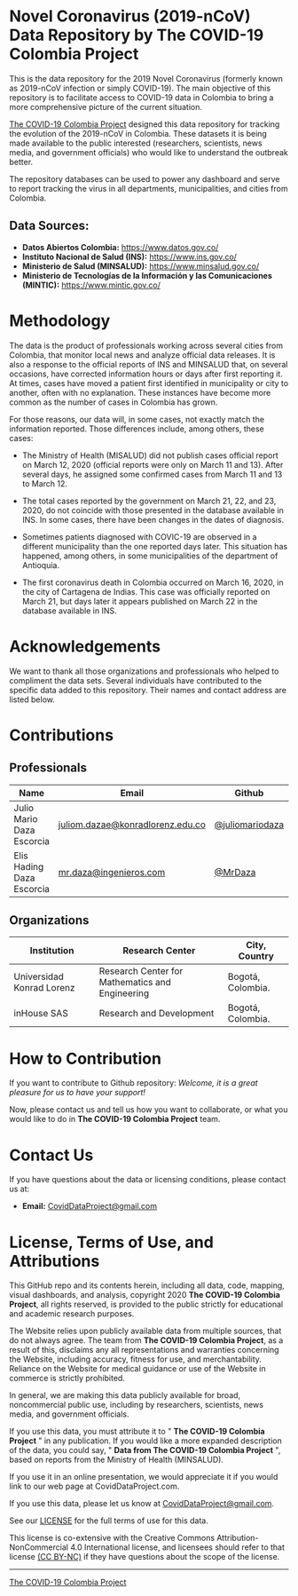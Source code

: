 # Novel Coronavirus (2019-nCoV) Data Repository by The COVID-19 Colombia Project

This is the data repository for the 2019 Novel Coronavirus (formerly known as 2019-nCoV infection or simply COVID-19). The main objective of this repository is to facilitate access to COVID-19 data in Colombia to bring a more comprehensive picture of the current situation.

[The COVID-19 Colombia Project](https://coviddataproject.com/) designed this data repository for tracking the evolution of the 2019-nCoV in Colombia. These datasets it is being made available to the public interested (researchers, scientists, news media, and government officials) who would like to understand the outbreak better. 

The repository databases can be used to power any dashboard and serve to report tracking the virus in all departments, municipalities, and cities from Colombia. 

## Data Sources:

* **Datos Abiertos Colombia:** https://www.datos.gov.co/
* **Instituto Nacional de Salud (INS):** https://www.ins.gov.co/
* **Ministerio de Salud (MINSALUD):** https://www.minsalud.gov.co/
* **Ministerio de Tecnologías de la Información y las Comunicaciones (MINTIC):** https://www.mintic.gov.co/


# Methodology

The data is the product of professionals working across several cities from Colombia, that monitor local news and analyze official data releases. It is also a response to the official reports of INS and MINSALUD that, on several occasions, have corrected information hours or days after first reporting it. At times, cases have moved a patient first identified in municipality or city to another, often with no explanation. These instances have become more common as the number of cases in Colombia has grown.

For those reasons, our data will, in some cases, not exactly match the information reported. Those differences include, among others, these cases: 

* The Ministry of Health (MISALUD) did not publish cases official report on March 12, 2020 (official reports were only on March 11 and 13). After several days, he assigned some confirmed cases from March 11 and 13 to March 12.

* The total cases reported by the government on March 21, 22, and 23, 2020, do not coincide with those presented in the database available in INS. In some cases, there have been changes in the dates of diagnosis.

* Sometimes patients diagnosed with COVIC-19 are observed in a different municipality than the one reported days later. This situation has happened, among others, in some municipalities of the department of Antioquia.

* The first coronavirus death in Colombia occurred on March 16, 2020, in the city of Cartagena de Indias. This case was officially reported on March 21, but days later it appears published on March 22 in the database available in INS.


# Acknowledgements
We want to thank all those organizations and professionals who helped to compliment the data sets. Several individuals have contributed to the specific data added to this repository. Their names and contact address are listed below.

# Contributions

## Professionals

Name | Email | Github | Contribution
-----|-------|--------|----------------------------------
Julio Mario Daza Escorcia | juliom.dazae@konradlorenz.edu.co | [@juliomariodaza](https://github.com/juliomariodaza) | Dataset creator: [covid_19_daily_reports](https://github.com/inHouse-SAS/inFruit/tree/master/covid_19_data_colombia/covid_19_daily_reports) and [covid_19_daily_reports](https://github.com/inHouse-SAS/inFruit/tree/master/covid_19_data_colombia/covid_19_time_series)
Elis Hading Daza Escorcia | mr.daza@ingenieros.com | [@MrDaza](https://github.com/MrDaza) | Dataset creator: [minsalud_covid_19_sit_rep_csvs](https://github.com/inHouse-SAS/inFruit/tree/master/covid_19_situation_reports/minsalud_covid_19_sit_rep_csvs) and [minsalud_covid_19_sit_rep_pdfs](https://github.com/inHouse-SAS/inFruit/tree/master/covid_19_situation_reports/minsalud_covid_19_sit_rep_pdfs)

## Organizations

Institution      | Research Center    				| City, Country
-----------------|----------------------------------|-------------------
Universidad Konrad Lorenz | Research Center for Mathematics and Engineering | Bogotá, Colombia.
inHouse SAS | Research and Development | Bogotá, Colombia.


# How to Contribution
If you want to contribute to Github repository: _Welcome, it is a great pleasure for us to have your support!_

Now, please contact us and tell us how you want to collaborate, or what you would like to do in **The COVID-19 Colombia Project** team.


# Contact Us

If you have questions about the data or licensing conditions, please contact us at:

* **Email:** CovidDataProject@gmail.com
 
 
# License, Terms of Use, and Attributions

This GitHub repo and its contents herein, including all data, code, mapping, visual dashboards, and analysis, copyright 2020 **The COVID-19 Colombia Project**, all rights reserved, is provided to the public strictly for educational and academic research purposes. 

The Website relies upon publicly available data from multiple sources, that do not always agree. The team from **The COVID-19 Colombia Project**, as a result of this, disclaims any all representations and warranties concerning the Website, including accuracy, fitness for use, and merchantability. Reliance on the Website for medical guidance or use of the Website in commerce is strictly prohibited.

In general, we are making this data publicly available for broad, noncommercial public use, including by researchers, scientists, news media, and government officials.

If you use this data, you must attribute it to " **The COVID-19 Colombia Project** " in any publication. If you would like a more expanded description of the data, you could say, " **Data from The COVID-19 Colombia Project** ", based on reports from the Ministry of Health (MINSALUD).

If you use it in an online presentation, we would appreciate it if you would link to our web page at CovidDataProject.com.

If you use this data, please let us know at CovidDataProject@gmail.com.

See our [LICENSE](LICENSE) for the full terms of use for this data.

This license is co-extensive with the Creative Commons Attribution-NonCommercial 4.0 International license, and licensees should refer to that license [(CC BY-NC)](https://creativecommons.org/licenses/by-nc/4.0/legalcode) if they have questions about the scope of the license.



---
[The COVID-19 Colombia Project](https://coviddataproject.com/)
